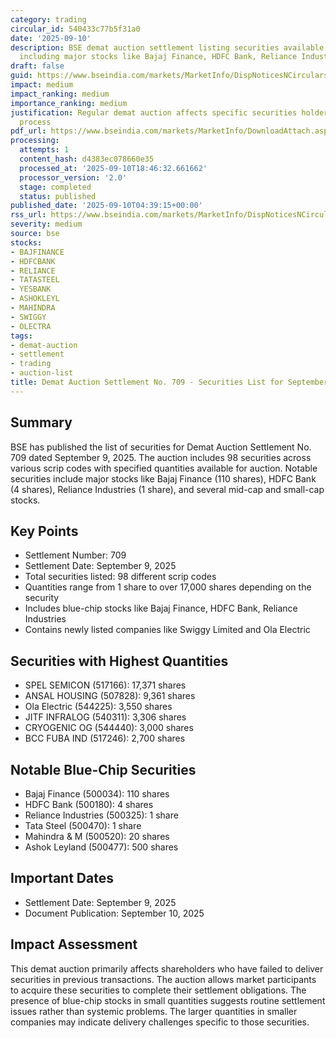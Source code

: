 ```yaml
---
category: trading
circular_id: 540433c77b5f31a0
date: '2025-09-10'
description: BSE demat auction settlement listing securities available for auction
  including major stocks like Bajaj Finance, HDFC Bank, Reliance Industries and others.
draft: false
guid: https://www.bseindia.com/markets/MarketInfo/DispNoticesNCirculars.aspx?Noticeid={4E84C2CE-C5B9-4C4D-800A-83446DD5C6FA}&noticeno=20250910-1&dt=09/10/2025&icount=1&totcount=59&flag=0
impact: medium
impact_ranking: medium
importance_ranking: medium
justification: Regular demat auction affects specific securities holders and settlement
  process
pdf_url: https://www.bseindia.com/markets/MarketInfo/DownloadAttach.aspx?id=20250910-1&attachedId=af86c421-c571-4d61-bbdf-d98005f86128
processing:
  attempts: 1
  content_hash: d4383ec078660e35
  processed_at: '2025-09-10T18:46:32.661662'
  processor_version: '2.0'
  stage: completed
  status: published
published_date: '2025-09-10T04:39:15+00:00'
rss_url: https://www.bseindia.com/markets/MarketInfo/DispNoticesNCirculars.aspx?Noticeid={4E84C2CE-C5B9-4C4D-800A-83446DD5C6FA}&noticeno=20250910-1&dt=09/10/2025&icount=1&totcount=59&flag=0
severity: medium
source: bse
stocks:
- BAJFINANCE
- HDFCBANK
- RELIANCE
- TATASTEEL
- YESBANK
- ASHOKLEYL
- MAHINDRA
- SWIGGY
- OLECTRA
tags:
- demat-auction
- settlement
- trading
- auction-list
title: Demat Auction Settlement No. 709 - Securities List for September 9, 2025
---
```


## Summary

BSE has published the list of securities for Demat Auction Settlement No. 709 dated September 9, 2025. The auction includes 98 securities across various scrip codes with specified quantities available for auction. Notable securities include major stocks like Bajaj Finance (110 shares), HDFC Bank (4 shares), Reliance Industries (1 share), and several mid-cap and small-cap stocks.

## Key Points

- Settlement Number: 709
- Settlement Date: September 9, 2025
- Total securities listed: 98 different scrip codes
- Quantities range from 1 share to over 17,000 shares depending on the security
- Includes blue-chip stocks like Bajaj Finance, HDFC Bank, Reliance Industries
- Contains newly listed companies like Swiggy Limited and Ola Electric

## Securities with Highest Quantities

- SPEL SEMICON (517166): 17,371 shares
- ANSAL HOUSING (507828): 9,361 shares
- Ola Electric (544225): 3,550 shares
- JITF INFRALOG (540311): 3,306 shares
- CRYOGENIC OG (544440): 3,000 shares
- BCC FUBA IND (517246): 2,700 shares

## Notable Blue-Chip Securities

- Bajaj Finance (500034): 110 shares
- HDFC Bank (500180): 4 shares
- Reliance Industries (500325): 1 share
- Tata Steel (500470): 1 share
- Mahindra & M (500520): 20 shares
- Ashok Leyland (500477): 500 shares

## Important Dates

- Settlement Date: September 9, 2025
- Document Publication: September 10, 2025

## Impact Assessment

This demat auction primarily affects shareholders who have failed to deliver securities in previous transactions. The auction allows market participants to acquire these securities to complete their settlement obligations. The presence of blue-chip stocks in small quantities suggests routine settlement issues rather than systemic problems. The larger quantities in smaller companies may indicate delivery challenges specific to those securities.